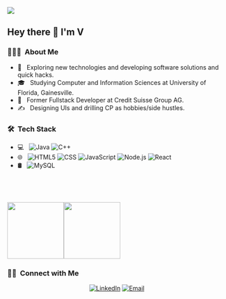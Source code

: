 ![](https://visitor-badge.laobi.icu/badge?page_id=Vamsi404.Vamsi404)
<h2> Hey there 👋 I'm V</h2>

<h3> 👨🏻‍💻 &nbsp;About Me </h3>

- 🤔 &nbsp; Exploring new technologies and developing software solutions and quick hacks.
- 🎓 &nbsp; Studying Computer and Information Sciences at University of Florida, Gainesville.
- 💼 &nbsp; Former Fullstack Developer at Credit Suisse Group AG.
- ✍ &nbsp; Designing UIs and drilling CP as hobbies/side hustles.

<h3> 🛠 &nbsp;Tech Stack</h3>

- 💻 &nbsp;
  ![Java](https://img.shields.io/badge/-Java-333333?style=flat&logo=Java&logoColor=007396)
  ![C++](https://img.shields.io/badge/-C++-333333?style=flat&logo=C%2B%2B&logoColor=00599C)
- 🌐 &nbsp;
  ![HTML5](https://img.shields.io/badge/-HTML5-333333?style=flat&logo=HTML5)
  ![CSS](https://img.shields.io/badge/-CSS-333333?style=flat&logo=CSS3&logoColor=1572B6)
  ![JavaScript](https://img.shields.io/badge/-JavaScript-333333?style=flat&logo=javascript)
  ![Node.js](https://img.shields.io/badge/-Node.js-333333?style=flat&logo=node.js)
  ![React](https://img.shields.io/badge/-React-333333?style=flat&logo=react)
- 🛢 &nbsp;
  ![MySQL](https://img.shields.io/badge/-MySQL-333333?style=flat&logo=mysql)
<br/>

  <h1>
    <a>
        <img align="" height='130px' src="https://github-readme-stats.vercel.app/api?username=Vamsi404&hide_title=true&show_icons=true&include_all_commits=true&line_height=21&bg_color=0,EC6C6C,FFD479,FFFC79,73FA79&theme=graywhite" /><img align="" height='130px' src="https://github-readme-stats.vercel.app/api/top-langs/?username=Vamsi404&hide_title=true&layout=compact&bg_color=0,73FA79,73FDFF,7A81FF&theme=graywhite" />
    </a>
</h1>

<h3> 🤝🏻 &nbsp;Connect with Me </h3>

<p align="center">
<a href="https://www.linkedin.com/in/nishant-routray-081222111/"><img alt="LinkedIn" src="https://img.shields.io/badge/LinkedIn-Nishant%20Routray-blue?style=flat-square&logo=linkedin"></a>
<a href="mailto:nishant.routray@gmail.com"><img alt="Email" src="https://img.shields.io/badge/Email-nishant.routray@gmail.com-blue?style=flat-square&logo=gmail"></a>

</p>
